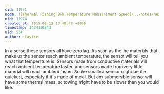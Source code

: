```yaml
---
cid: 11951
node: ![Thermal Fishing Bob Temperature Measurement Speed](../notes/neilhendrick/06-11-2015/thermal-fishing-bob-temperature-measurement-speed)
nid: 11974
created_at: 2015-06-12 17:40:43 +0000
timestamp: 1434130843
uid: 554
author: cfastie
---
```


In a sense these sensors all have zero lag. As soon as the the materials that make up the sensor reach ambient temperature, the sensor will tell you what that temperature is. Sensors made from conductive materials will reach ambient temperature faster, and sensors made from very little material will reach ambient faster.  So the smallest sensor might be the quickest, especially if it's made of metal. But any submersible sensor will have some thermal mass, so towing might have to be slower than you would like. 